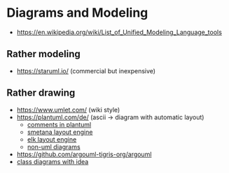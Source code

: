 # Diagrams and Modeling

* https://en.wikipedia.org/wiki/List_of_Unified_Modeling_Language_tools

## Rather modeling

* https://staruml.io/ (commercial but inexpensive)

## Rather drawing

* https://www.umlet.com/ (wiki style)
* https://plantuml.com/de/ (ascii -> diagram with automatic layout)
  + [comments in plantuml](https://forum.plantuml.net/1353/is-it-possible-to-comment-out-lines-of-diagram-syntax)
  + [smetana layout engine](https://plantuml.com/de/smetana02)
  + [elk layout engine](https://plantuml.com/de/elk)
  + [non-uml diagrams](https://plantuml.com/de/dot)
* https://github.com/argouml-tigris-org/argouml
* [class diagrams with idea](https://www.jetbrains.com/help/idea/class-diagram.html)
